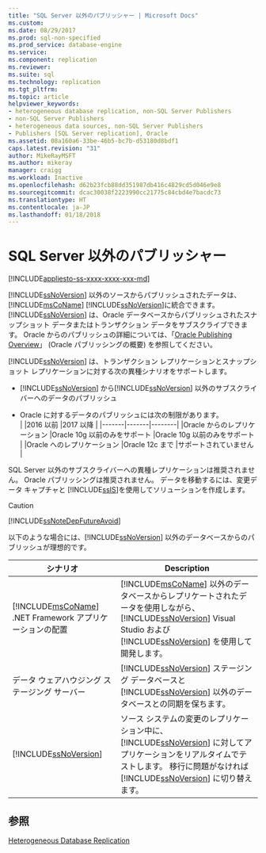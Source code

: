 ```yaml
---
title: "SQL Server 以外のパブリッシャー | Microsoft Docs"
ms.custom: 
ms.date: 08/29/2017
ms.prod: sql-non-specified
ms.prod_service: database-engine
ms.service: 
ms.component: replication
ms.reviewer: 
ms.suite: sql
ms.technology: replication
ms.tgt_pltfrm: 
ms.topic: article
helpviewer_keywords:
- heterogeneous database replication, non-SQL Server Publishers
- non-SQL Server Publishers
- heterogeneous data sources, non-SQL Server Publishers
- Publishers [SQL Server replication], Oracle
ms.assetid: 08a160a6-33be-46b5-bc7b-d53180d8bdf1
caps.latest.revision: "31"
author: MikeRayMSFT
ms.author: mikeray
manager: craigg
ms.workload: Inactive
ms.openlocfilehash: d62b23fcb88dd351987db416c4829cd5d046e9e8
ms.sourcegitcommit: dcac30038f2223990cc21775c84cbd4e7bacdc73
ms.translationtype: HT
ms.contentlocale: ja-JP
ms.lasthandoff: 01/18/2018
---
```

# <a name="non-sql-server-publishers"></a>SQL Server 以外のパブリッシャー  
[!INCLUDE[appliesto-ss-xxxx-xxxx-xxx-md](../../../includes/appliesto-ss-xxxx-xxxx-xxx-md.md)]

[!INCLUDE[ssNoVersion](../../../includes/ssnoversion-md.md)] 以外のソースからパブリッシュされたデータは、 [!INCLUDE[msCoName](../../../includes/msconame-md.md)] [!INCLUDE[ssNoVersion](../../../includes/ssnoversion-md.md)]に統合できます。 [!INCLUDE[ssNoVersion](../../../includes/ssnoversion-md.md)] は、Oracle データベースからパブリッシュされたスナップショット データまたはトランザクション データをサブスクライブできます。 Oracle からのパブリッシュの詳細については、「[Oracle Publishing Overview](../../../relational-databases/replication/non-sql/oracle-publishing-overview.md)」 (Oracle パブリッシングの概要) を参照してください。  
  
[!INCLUDE[ssNoVersion](../../../includes/ssnoversion-md.md)] は、トランザクション レプリケーションとスナップショット レプリケーションに対する次の異種シナリオをサポートします。  
  
-   [!INCLUDE[ssNoVersion](../../../includes/ssnoversion-md.md)] から[!INCLUDE[ssNoVersion](../../../includes/ssnoversion-md.md)] 以外のサブスクライバーへのデータのパブリッシュ  

-   Oracle に対するデータのパブリッシュには次の制限があります。  
  | |2016 以前 |2017 以降 |
  |-------|-------|--------|
  |Oracle からのレプリケーション |Oracle 10g 以前のみをサポート |Oracle 10g 以前のみをサポート |
  |Oracle へのレプリケーション |Oracle 12c まで |サポートされていません |


 SQL Server 以外のサブスクライバーへの異種レプリケーションは推奨されません。 Oracle パブリッシングは推奨されません。 データを移動するには、変更データ キャプチャと [!INCLUDE[ssIS](../../../includes/ssis-md.md)]を使用してソリューションを作成します。  
  
  
> [!CAUTION]  
>  [!INCLUDE[ssNoteDepFutureAvoid](../../../includes/ssnotedepfutureavoid-md.md)]  
  
 以下のような場合には、[!INCLUDE[ssNoVersion](../../../includes/ssnoversion-md.md)] 以外のデータベースからのパブリッシュが理想的です。  
  
|シナリオ|Description|  
|--------------|-----------------|  
|[!INCLUDE[msCoName](../../../includes/msconame-md.md)] .NET Framework アプリケーションの配置|[!INCLUDE[msCoName](../../../includes/msconame-md.md)] 以外のデータベースからレプリケートされたデータを使用しながら、 [!INCLUDE[ssNoVersion](../../../includes/ssnoversion-md.md)] Visual Studio および[!INCLUDE[ssNoVersion](../../../includes/ssnoversion-md.md)] を使用して開発します。|  
|データ ウェアハウジング ステージング サーバー|[!INCLUDE[ssNoVersion](../../../includes/ssnoversion-md.md)] ステージング データベースと[!INCLUDE[ssNoVersion](../../../includes/ssnoversion-md.md)] 以外のデータベースとの同期を保ちます。|  
|[!INCLUDE[ssNoVersion](../../../includes/ssnoversion-md.md)]|ソース システムの変更のレプリケーション中に、 [!INCLUDE[ssNoVersion](../../../includes/ssnoversion-md.md)] に対してアプリケーションをリアルタイムでテストします。 移行に問題がなければ [!INCLUDE[ssNoVersion](../../../includes/ssnoversion-md.md)] に切り替えます。|  
  
## <a name="see-also"></a>参照  
 [Heterogeneous Database Replication](../../../relational-databases/replication/non-sql/heterogeneous-database-replication.md)  
  
  
